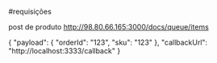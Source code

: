 


#requisições

post de produto
http://98.80.66.165:3000/docs/queue/items

{
      "payload": {
        "orderId": "123",
        "sku": "123"
      },
      "callbackUrl": "http://localhost:3333/callback"
}



